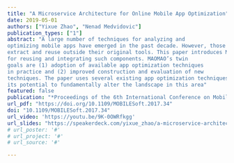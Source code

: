 ```yaml
---
title: "A Microservice Architecture for Online Mobile App Optimization"
date: 2019-05-01
authors: ["Yixue Zhao", "Nenad Medvidovic"]
publication_types: ["1"]
abstract: "A large number of techniques for analyzing and
optimizing mobile apps have emerged in the past decade. However, those techniques’ components are notoriously difficult to
extract and reuse outside their original tools. This paper introduces MAOMAO, a microservice-based reference architecture
for reusing and integrating such components. MAOMAO’s twin
goals are (1) adoption of available app optimization techniques
in practice and (2) improved construction and evaluation of new
techniques. The paper uses several existing app optimization techniques to illustrate both the motivation behind MAOMAO and
its potential to fundamentally alter the landscape in this area"
featured: false
publication: "*Proceedings of the 6th International Conference on Mobile Software Engineering and Systems* (**MOBILESoft** Visions Track)"
url_pdf: "https://doi.org/10.1109/MOBILESoft.2017.34"
doi: "10.1109/MOBILESoft.2017.34"
url_video: 'https://youtu.be/9K-0OWRfkgg'
url_slides: "https://speakerdeck.com/yixue_zhao/a-microservice-architecture-for-online-mobile-app-optimization"
# url_poster: '#'
# url_project: '#'
# url_source: '#'

---
```



